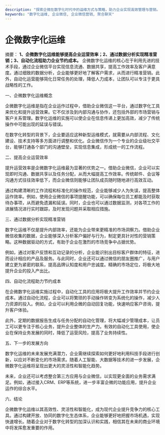 ```yaml
---
description: "探索企微在数字化时代中的运维方式与策略，助力企业实现高效管理与营销。"
keywords: "数字化运维, 企业微信, 企业微信营销, 聚合聊天"
---
```

# 企微数字化运维

摘要： **1、企微数字化运维能够提高企业运营效率；2、通过数据分析实现精准营销；3、自动化流程助力企业节约成本。** 企微数字化运维的核心在于利用先进的技术手段，通过企业微信平台实现信息流通、数据共享，提高工作效率及客户满意度。通过细致的数据分析，企业能够更好地了解客户需求，从而进行精准营销。此外，自动化运营能够简化日常任务的处理，降低人力成本，让团队可以专注于更具战略性的工作。

一、企微数字化运维概念

企微数字化运维是指在企业运作过程中，借助企业微信这一平台，通过数字化工具来优化和提升运营效果。它不仅涉及到内部沟通与协作，还包括外部的市场营销与客户关系管理。数字化运维的实施可以使企业在信息传递上更加高效，减少了传统操作中可能出现的延误与错误。

在数字化转型的背景下，企业要适应这种新型运维模式，就需要从内部流程、文化建设、技术支持等多方面进行调整和优化。企业微信作为一个专业的企业级社交平台，能够打通各个部门的沟通壁垒，实现信息集成，形成统一的工作流程。

二、提高企业运营效率

提升运营效率是企微数字化运维最为显著的优势之一。借助企业微信，企业可以实现即时沟通、数据共享以及任务分配，从而大幅提高工作效率。传统邮件、会议等沟通方式往往效率低下，而企业微信则能够让团队成员随时随地进行高效互动。

通过构建清晰的工作流程和标准化的操作规范，企业能够减少人为失误，提高整体运作效率。例如，使用企业微信的事项提醒功能，可以确保每位员工都能及时获取待办事项，从而避免遗漏和延误。同时，企业也可以通过数据监测，对各项工作的进展情况进行实时跟踪，及时发现问题并采取相应措施。

三、通过数据分析实现精准营销

数字化运维不仅是提升内部效率，还能为企业带来更精准的市场洞察力。借助企业微信收集的数据，企业能够深入分析客户偏好与行为，制定更具针对性的营销策略。这种数据驱动的方式，有助于企业在激烈的市场竞争中占据优势。

例如，通过对客户反馈和互动记录的分析，企业能识别出目标客户群体的特征，进而设计相应的产品及服务。与此同时，企业还可以通过微信的朋友圈推广，与用户建立更为紧密的联系，提高品牌认知度和用户忠诚度。精确的市场定位，将极大地提升企业的投入产出比。

四、自动化流程助力节约成本

在企微数字化运维实施过程中，自动化工具的应用将极大提升工作效率并节约企业成本。通过自动化流程，企业可以将繁琐的手动操作转变为系统化的操作，减少人力资源的投入。例如，企业可以利用企微的自动回复功能，快速响应客户咨询，提升客户体验。

此外，定期的数据报告生成与任务分配的自动化管理，将大幅减少管理成本，让员工可以更专注于核心业务，提升企业整体的生产力。有效的自动化工具使用，使企业在保持业务发展的同时，降低了运营风险，提高了业务持续性。

五、下一步的发展方向

数字化运维的未来发展充满潜力，企业需继续探索如何更好地利用科技手段进行创新，以应对不断变化的市场需求。随着人工智能、大数据等技术的进一步发展，企微数字化运维将呈现出更大的灵活性和智能化趋势。

未来，企业还可以考虑整合第三方应用与企业微信，以实现更全面的业务需求满足。例如，通过接入CRM、ERP等系统，进一步丰富企微的功能应用，提升企业运作的综合水平。

六、结论

企微数字化运维以其高效性、灵活性和智能化，成为现代企业提升竞争力的核心工具。通过构建开放、协同的数字化生态体系，企业能够更好地把握市场机遇，实现快速增长。随着企业对于数字化转型的加深认识和实践，相信其在未来的商业环境中将发挥愈发重要的作用。
